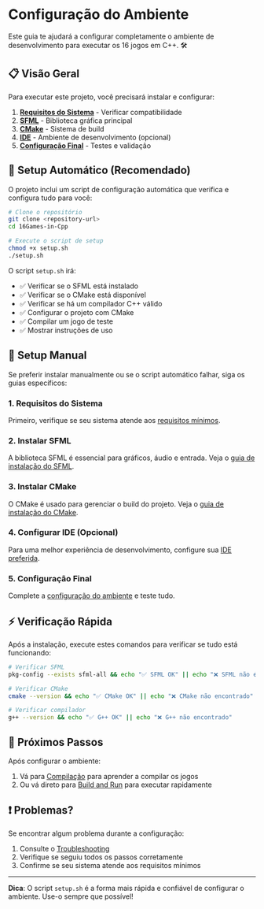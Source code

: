 # Configuração do Ambiente

Este guia te ajudará a configurar completamente o ambiente de desenvolvimento para executar os 16 jogos em C++. 🛠️

## 📋 Visão Geral

Para executar este projeto, você precisará instalar e configurar:

1. **[Requisitos do Sistema](system-requirements.md)** - Verificar compatibilidade
2. **[SFML](sfml-installation.md)** - Biblioteca gráfica principal
3. **[CMake](cmake-installation.md)** - Sistema de build
4. **[IDE](ide-setup.md)** - Ambiente de desenvolvimento (opcional)
5. **[Configuração Final](environment-setup.md)** - Testes e validação

## 🚀 Setup Automático (Recomendado)

O projeto inclui um script de configuração automática que verifica e configura tudo para você:

```bash
# Clone o repositório
git clone <repository-url>
cd 16Games-in-Cpp

# Execute o script de setup
chmod +x setup.sh
./setup.sh
```

O script `setup.sh` irá:
- ✅ Verificar se o SFML está instalado
- ✅ Verificar se o CMake está disponível
- ✅ Verificar se há um compilador C++ válido
- ✅ Configurar o projeto com CMake
- ✅ Compilar um jogo de teste
- ✅ Mostrar instruções de uso

## 🔧 Setup Manual

Se preferir instalar manualmente ou se o script automático falhar, siga os guias específicos:

### 1. Requisitos do Sistema
Primeiro, verifique se seu sistema atende aos [requisitos mínimos](system-requirements.md).

### 2. Instalar SFML
A biblioteca SFML é essencial para gráficos, áudio e entrada. Veja o [guia de instalação do SFML](sfml-installation.md).

### 3. Instalar CMake
O CMake é usado para gerenciar o build do projeto. Veja o [guia de instalação do CMake](cmake-installation.md).

### 4. Configurar IDE (Opcional)
Para uma melhor experiência de desenvolvimento, configure sua [IDE preferida](ide-setup.md).

### 5. Configuração Final
Complete a [configuração do ambiente](environment-setup.md) e teste tudo.

## ⚡ Verificação Rápida

Após a instalação, execute estes comandos para verificar se tudo está funcionando:

```bash
# Verificar SFML
pkg-config --exists sfml-all && echo "✅ SFML OK" || echo "❌ SFML não encontrado"

# Verificar CMake
cmake --version && echo "✅ CMake OK" || echo "❌ CMake não encontrado"

# Verificar compilador
g++ --version && echo "✅ G++ OK" || echo "❌ G++ não encontrado"
```

## 🎯 Próximos Passos

Após configurar o ambiente:

1. Vá para [Compilação](compilacao.md) para aprender a compilar os jogos
2. Ou vá direto para [Build and Run](build-and-run.md) para executar rapidamente

## ❗ Problemas?

Se encontrar algum problema durante a configuração:

1. Consulte o [Troubleshooting](troubleshooting-setup.md)
2. Verifique se seguiu todos os passos corretamente
3. Confirme se seu sistema atende aos requisitos mínimos

---

**Dica**: O script `setup.sh` é a forma mais rápida e confiável de configurar o ambiente. Use-o sempre que possível!